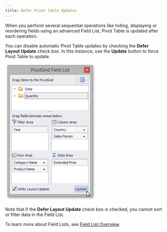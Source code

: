 ```yaml
---
title: Defer Pivot Table Updates
---
```

When you perform several sequential operations like hiding, displaying or reordering fields using an advanced Field List, Pivot Table is updated after each operation.

You can disable automatic Pivot Table updates by checking the **Defer Layout Update** check box. In this instance, use the **Update** button to force Pivot Table to update.

![EU_XtraPivotGrid_FieldListDeferUpdates](../../../images/Img13530.png)

Note that if the **Defer Layout Update** check box is checked, you cannot sort or filter data in the Field List.

To learn more about Field Lists, see [Field List Overview](../../../../interface-elements-for-desktop/articles/pivot-table/field-list-overview.md).